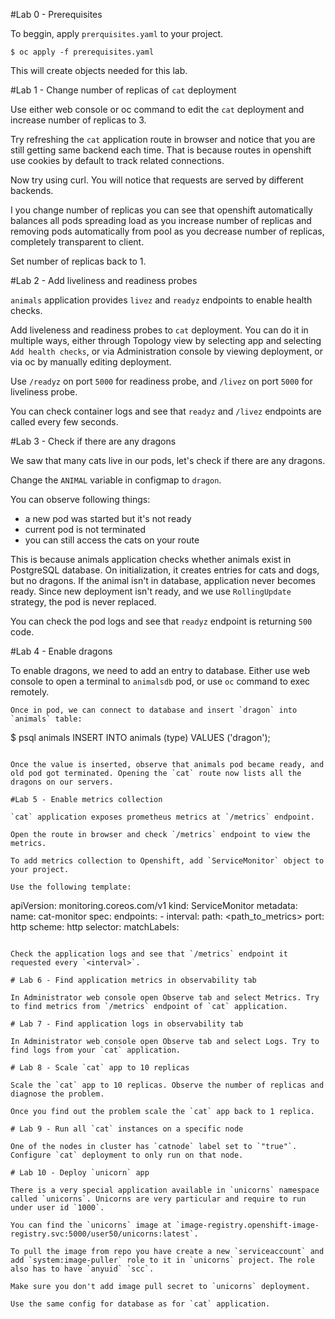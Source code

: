 #Lab 0 - Prerequisites

To beggin, apply `prerquisites.yaml` to your project.
```
$ oc apply -f prerequisites.yaml
```

This will create objects needed for this lab.

#Lab 1 - Change number of replicas of `cat` deployment

Use either web console or oc command to edit the `cat` deployment and increase number of replicas to 3.

Try refreshing the `cat` application route in browser and notice that you are still getting same backend each time. That is because routes in openshift use cookies by default to track related connections.

Now try using curl. You will notice that requests are served by different backends.

I you change number of replicas you can see that openshift automatically balances all pods spreading load as you increase number of replicas and removing pods automatically from pool as you decrease number of replicas, completely transparent to client.

Set number of replicas back to 1.

#Lab 2 - Add liveliness and readiness probes

`animals` application provides `livez` and `readyz` endpoints to enable health checks.

Add liveleness and readiness probes to `cat` deployment. You can do it in multiple ways, either through Topology view by selecting app and selecting `Add health checks`, or via Administration console by viewing deployment, or via oc by manually editing deployment.

Use `/readyz` on port `5000` for readiness probe, and `/livez` on port `5000` for liveliness probe.

You can check container logs and see that `readyz` and `/livez` endpoints are called every few seconds.

#Lab 3 - Check if there are any dragons

We saw that many cats live in our pods, let's check if there are any dragons.

Change the `ANIMAL` variable in configmap to `dragon`.

You can observe following things:

- a new pod was started but it's not ready
- current pod is not terminated
- you can still access the cats on your route

This is because animals application checks whether animals exist in PostgreSQL database. On initialization, it creates entries for cats and dogs, but no dragons. If the animal isn't in database, application never becomes ready. Since new deployment isn't ready, and we use `RollingUpdate` strategy, the pod is never replaced.

You can check the pod logs and see that `readyz` endpoint is returning `500` code.

#Lab 4 - Enable dragons

To enable dragons, we need to add an entry to database. Either use web console to open a terminal to `animalsdb` pod, or use `oc` command to exec remotely.

```
Once in pod, we can connect to database and insert `dragon` into `animals` table:
```
$ psql animals
INSERT INTO animals (type) VALUES ('dragon');
```

Once the value is inserted, observe that animals pod became ready, and old pod got terminated. Opening the `cat` route now lists all the dragons on our servers.

#Lab 5 - Enable metrics collection

`cat` application exposes prometheus metrics at `/metrics` endpoint.

Open the route in browser and check `/metrics` endpoint to view the metrics.

To add metrics collection to Openshift, add `ServiceMonitor` object to your project.

Use the following template:
```
apiVersion: monitoring.coreos.com/v1
kind: ServiceMonitor
metadata:
  name: cat-monitor
spec:
  endpoints:
    - interval: <interval>
      path: <path_to_metrics>
      port: http
      scheme: http
  selector:
    matchLabels:
      <cat app label>
```

Check the application logs and see that `/metrics` endpoint it requested every `<interval>`.

# Lab 6 - Find application metrics in observability tab

In Administrator web console open Observe tab and select Metrics. Try to find metrics from `/metrics` endpoint of `cat` application.

# Lab 7 - Find application logs in observability tab

In Administrator web console open Observe tab and select Logs. Try to find logs from your `cat` application.

# Lab 8 - Scale `cat` app to 10 replicas

Scale the `cat` app to 10 replicas. Observe the number of replicas and diagnose the problem.

Once you find out the problem scale the `cat` app back to 1 replica.

# Lab 9 - Run all `cat` instances on a specific node

One of the nodes in cluster has `catnode` label set to `"true"`. Configure `cat` deployment to only run on that node.

# Lab 10 - Deploy `unicorn` app

There is a very special application available in `unicorns` namespace called `unicorns`. Unicorns are very particular and require to run under user id `1000`.

You can find the `unicorns` image at `image-registry.openshift-image-registry.svc:5000/user50/unicorns:latest`.

To pull the image from repo you have create a new `serviceaccount` and add `system:image-puller` role to it in `unicorns` project. The role also has to have `anyuid` `scc`.

Make sure you don't add image pull secret to `unicorns` deployment.

Use the same config for database as for `cat` application.